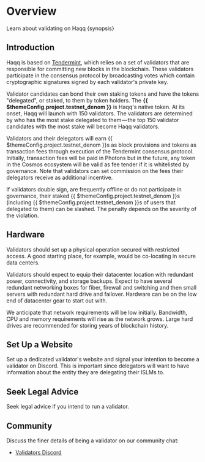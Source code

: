 <!--
order: 1
-->

# Overview

Learn about validating on Haqq {synopsis}

## Introduction

Haqq is based on [Tendermint](https://github.com/tendermint/tendermint/blob/master/docs/introduction/what-is-tendermint.md), which relies on a set of validators that are responsible for committing new blocks in the blockchain. These validators participate in the consensus protocol by broadcasting votes which contain cryptographic signatures signed by each validator's private key.

Validator candidates can bond their own staking tokens and have the tokens "delegated", or staked, to them by token holders. The **{{ $themeConfig.project.testnet_denom }}** is Haqq's native token. At its onset, Haqq will launch with 150 validators. The validators are determined by who has the most stake delegated to them — the top 150 validator candidates with the most stake will become Haqq validators.

Validators and their delegators will earn {{ $themeConfig.project.testnet_denom }}s as block provisions and tokens as transaction fees through execution of the Tendermint consensus protocol. Initially, transaction fees will be paid in Photons but in the future, any token in the Cosmos ecosystem will be valid as fee tender if it is whitelisted by governance. Note that validators can set commission on the fees their delegators receive as additional incentive.

If validators double sign, are frequently offline or do not participate in governance, their staked {{ $themeConfig.project.testnet_denom }}s (including {{ $themeConfig.project.testnet_denom }}s of users that delegated to them) can be slashed. The penalty depends on the severity of the violation.

## Hardware

Validators should set up a physical operation secured with restricted access. A good starting place, for example, would be co-locating in secure data centers.

Validators should expect to equip their datacenter location with redundant power, connectivity, and storage backups. Expect to have several redundant networking boxes for fiber, firewall and switching and then small servers with redundant hard drive and failover. Hardware can be on the low end of datacenter gear to start out with.

We anticipate that network requirements will be low initially. Bandwidth, CPU and memory requirements will rise as the network grows. Large hard drives are recommended for storing years of blockchain history.

## Set Up a Website

Set up a dedicated validator's website and signal your intention to become a validator on Discord. This is important since delegators will want to have information about the entity they are delegating their ISLMs to.

## Seek Legal Advice

Seek legal advice if you intend to run a validator.

## Community

Discuss the finer details of being a validator on our community chat:

* [Validators Discord](https://discord.gg/aZMm8pekhZ)
